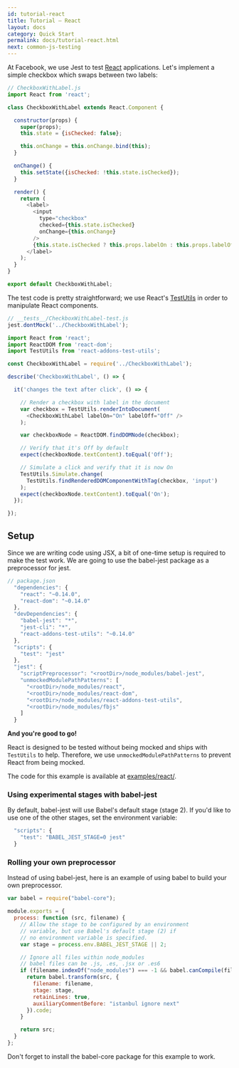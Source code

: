 ```yaml
---
id: tutorial-react
title: Tutorial – React
layout: docs
category: Quick Start
permalink: docs/tutorial-react.html
next: common-js-testing
---
```


At Facebook, we use Jest to test [React](http://facebook.github.io/react/)
applications. Let's implement a simple checkbox which swaps between two labels:

```javascript
// CheckboxWithLabel.js
import React from 'react';

class CheckboxWithLabel extends React.Component {

  constructor(props) {
    super(props);
    this.state = {isChecked: false};

    this.onChange = this.onChange.bind(this);
  }

  onChange() {
    this.setState({isChecked: !this.state.isChecked});
  }

  render() {
    return (
      <label>
        <input
          type="checkbox"
          checked={this.state.isChecked}
          onChange={this.onChange}
        />
        {this.state.isChecked ? this.props.labelOn : this.props.labelOff}
      </label>
    );
  }
}

export default CheckboxWithLabel;
```

The test code is pretty straightforward; we use React's
[TestUtils](http://facebook.github.io/react/docs/test-utils.html) in order to
manipulate React components.

```javascript
// __tests__/CheckboxWithLabel-test.js
jest.dontMock('../CheckboxWithLabel');

import React from 'react';
import ReactDOM from 'react-dom';
import TestUtils from 'react-addons-test-utils';

const CheckboxWithLabel = require('../CheckboxWithLabel');

describe('CheckboxWithLabel', () => {

  it('changes the text after click', () => {

    // Render a checkbox with label in the document
    var checkbox = TestUtils.renderIntoDocument(
      <CheckboxWithLabel labelOn="On" labelOff="Off" />
    );

    var checkboxNode = ReactDOM.findDOMNode(checkbox);

    // Verify that it's Off by default
    expect(checkboxNode.textContent).toEqual('Off');

    // Simulate a click and verify that it is now On
    TestUtils.Simulate.change(
      TestUtils.findRenderedDOMComponentWithTag(checkbox, 'input')
    );
    expect(checkboxNode.textContent).toEqual('On');
  });

});
```

## Setup

Since we are writing code using JSX, a bit of one-time setup is required to make
the test work. We are going to use the babel-jest package as a preprocessor for
jest.

```javascript
// package.json
  "dependencies": {
    "react": "~0.14.0",
    "react-dom": "~0.14.0"
  },
  "devDependencies": {
    "babel-jest": "*",
    "jest-cli": "*",
    "react-addons-test-utils": "~0.14.0"
  },
  "scripts": {
    "test": "jest"
  },
  "jest": {
    "scriptPreprocessor": "<rootDir>/node_modules/babel-jest",
    "unmockedModulePathPatterns": [
      "<rootDir>/node_modules/react",
      "<rootDir>/node_modules/react-dom",
      "<rootDir>/node_modules/react-addons-test-utils",
      "<rootDir>/node_modules/fbjs"
    ]
  }
```

**And you're good to go!**

React is designed to be tested without being mocked and ships with `TestUtils`
to help. Therefore, we use `unmockedModulePathPatterns` to prevent React from
being mocked.

The code for this example is available at
[examples/react/](https://github.com/facebook/jest/tree/master/examples/react).


### Using experimental stages with babel-jest

By default, babel-jest will use Babel's default stage (stage 2).
If you'd like to use one of the other stages, set the environment variable:

```javascript
  "scripts": {
    "test": "BABEL_JEST_STAGE=0 jest"
  }
```  

### Rolling your own preprocessor

Instead of using babel-jest, here is an example of using babel to build your own
preprocessor.

```javascript
var babel = require("babel-core");

module.exports = {
  process: function (src, filename) {
    // Allow the stage to be configured by an environment
    // variable, but use Babel's default stage (2) if
    // no environment variable is specified.
    var stage = process.env.BABEL_JEST_STAGE || 2;

    // Ignore all files within node_modules
    // babel files can be .js, .es, .jsx or .es6
    if (filename.indexOf("node_modules") === -1 && babel.canCompile(filename)) {
      return babel.transform(src, {
        filename: filename,
        stage: stage,
        retainLines: true,
        auxiliaryCommentBefore: "istanbul ignore next"
      }).code;
    }

    return src;
  }
};
```

Don't forget to install the babel-core package for this example to work.
